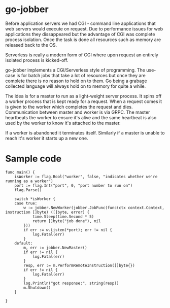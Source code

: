 # go-jobber

Before application servers we had CGI - command line applications that web servers would execute on request. Due to performance issues for web applications they dissappeared but the advantage of CGI was complete process isolation. Once the task is done all resources such as memory are released back to the OS.

Serverless is really a modern form of CGI where upon request an entirely isolated process is kicked-off.

go-jobber implements a CGI/Serverless style of programming. The use-case is for batch jobs that take a lot of resources but once they are complete there is no reason to hold on to them. Go being a grabage collected language will always hold on to memory for quite a while.

The idea is for a master to run as a light-weight server process. It spins off a worker process that is kept ready for a request. When a request comes it is given to the worker which completes the request and dies. Communication between master and worker is via GRPC. The master heartbeats the worker to ensure it's alive and the same heartbeat is also used by the worker to know it's attached to the master. 

If a worker is abandoned it terminates itself. Similarly if a master is unable to reach it's worker it starts up a new one.

# Sample code

```
func main() {
	isWorker := flag.Bool("worker", false, "indicates whether we're running as a worker")
	port := flag.Int("port", 0, "port number to run on")
	flag.Parse()

	switch *isWorker {
	case true:
		w := jobber.NewWorker(jobber.JobFunc(func(ctx context.Context, instruction []byte) ([]byte, error) {
			time.Sleep(time.Second * 5)
			return []byte("job done"), nil
		}))
		if err := w.Listen(*port); err != nil {
			log.Fatal(err)
		}
	default:
		m, err := jobber.NewMaster()
		if err != nil {
			log.Fatal(err)
		}
		resp, err := m.PerformRemoteInstruction([]byte{})
		if err != nil {
			log.Fatal(err)
		}
		log.Println("got response:", string(resp))
		m.Shutdown()
	}

}
```
